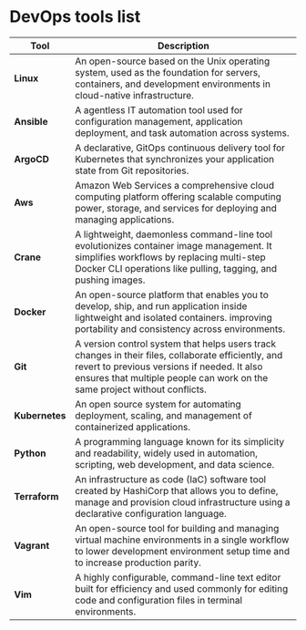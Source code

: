 # DevOps tools list

| Tool                | Description                                                                                                                                                                                                                                                         | 
| ------------------- | ------------------------------------------------------------------------------------------------------------------------------------------------------------------------------------------------------------------------------------------------------------------- |
| **Linux**           | An open-source based on the Unix operating system, used as the foundation for servers, containers, and development environments in cloud-native infrastructure.                                                                                                     |
| **Ansible**         | A agentless IT automation tool used for configuration management, application deployment, and task automation across systems.                                                                                                                                       |
| **ArgoCD**          | A declarative, GitOps continuous delivery tool for Kubernetes that synchronizes your application state from Git repositories.                                                                                                                                       |
| **Aws**             | Amazon Web Services a comprehensive cloud computing platform offering scalable computing power, storage, and services for deploying and managing applications.                                                                                                      |
| **Crane**           | A lightweight, daemonless command-line tool evolutionizes container image management. It simplifies workflows by replacing multi-step Docker CLI operations like pulling, tagging, and pushing images.                                                              |
| **Docker**          | An open-source platform that enables you to develop, ship, and run application inside lightweight and isolated containers. improving portability and consistency across environments.                                                                               |
| **Git**             | A version control system that helps users track changes in their files, collaborate efficiently, and revert to previous versions if needed. It also ensures that multiple people can work on the same project without conflicts.                                    |
| **Kubernetes**      | An open source system for automating deployment, scaling, and management of containerized applications.                                                                                                                                                             |
| **Python**          | A programming language known for its simplicity and readability, widely used in automation, scripting, web development, and data science.                                                                                                                           |
| **Terraform**       | An infrastructure as code (IaC) software tool created by HashiCorp that allows you to define, manage and provision cloud infrastructure using a declarative configuration language.                                                                                 |
| **Vagrant**         | An open-source tool for building and managing virtual machine environments in a single workflow to lower development environment setup time and to increase production parity.                                                                                      |
| **Vim**             | A highly configurable, command-line text editor built for efficiency and used commonly for editing code and configuration files in terminal environments.                                                                                                           |